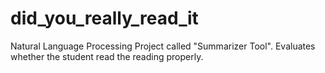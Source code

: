 # did_you_really_read_it
Natural Language Processing Project called "Summarizer Tool". Evaluates whether the student read the reading properly. 
